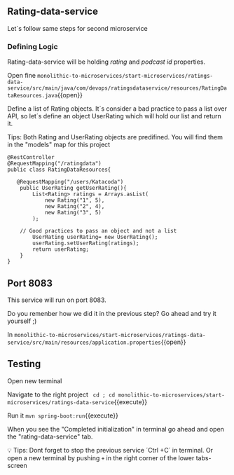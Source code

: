 
## Rating-data-service 

Let´s follow same steps for second microservice


### Defining Logic

Rating-data-service will be holding *rating* and *podcast id* properties.

Open fine `monolithic-to-microservices/start-microservices/ratings-data-service/src/main/java/com/devops/ratingsdataservice/resources/RatingDataResources.java`{{open}}

Define a list of Rating objects.
It´s consider a bad practice to pass a list over API, so let´s define an object UserRating  which will hold our list and return it.

Tips: Both Rating and UserRating objects are predifined. You will find them in the "models" map for this project

```
@RestController
@RequestMapping("/ratingdata")
public class RatingDataResources{

   @RequestMapping("/users/Katacoda")
    public UserRating getUserRating(){
        List<Rating> ratings = Arrays.asList(
            new Rating("1", 5), 
            new Rating("2", 4),
            new Rating("3", 5)
        );
   
    // Good practices to pass an object and not a list
        UserRating userRating= new UserRating();
        userRating.setUserRating(ratings);
        return userRating;
    }
} 
```

## Port 8083

This service will run on port 8083.

Do you remenber how we did it in the previous step? Go ahead and try it yourself ;) 

In `monolithic-to-microservices/start-microservices/ratings-data-service/src/main/resources/application.properties`{{open}} 

## Testing

Open new terminal

Navigate to the right project ` cd ; cd monolithic-to-microservices/start-microservices/ratings-data-service`{{execute}}

Run it `mvn spring-boot:run`{{execute}}

When you see the "Completed initialization" in terminal go ahead and open the "rating-data-service" tab.

💡 Tips: Dont forget to stop the previous service ´Ctrl +C´ in terminal. Or open a new terminal by pushing `+` in the right corner of the lower tabs-screen
